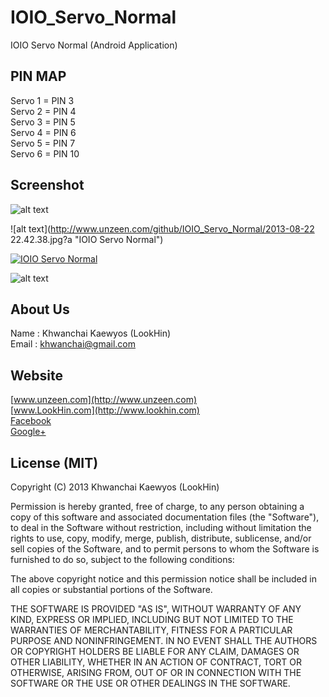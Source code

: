 IOIO_Servo_Normal
=================

IOIO Servo Normal (Android Application)

## PIN MAP
Servo 1 = PIN 3  
Servo 2 = PIN 4  
Servo 3 = PIN 5  
Servo 4 = PIN 6  
Servo 5 = PIN 7  
Servo 6 = PIN 10  


## Screenshot

![alt text](http://www.unzeen.com/github/IOIO_Servo_Normal/2013-08-21_23-52-03.png?a "IOIO Servo Normal")

![alt text](http://www.unzeen.com/github/IOIO_Servo_Normal/2013-08-22 22.42.38.jpg?a "IOIO Servo Normal")

[![IOIO Servo Normal](http://img.youtube.com/vi/AsxKpegsDK0/0.jpg)](http://www.youtube.com/watch?v=AsxKpegsDK0)

![alt text](http://www.unzeen.com/github/IOIO_Servo_Normal/fritzing.jpg "IOIO Servo Normal")


## About Us
Name : Khwanchai Kaewyos (LookHin)  
Email : khwanchai@gmail.com

## Website
[www.unzeen.com](http://www.unzeen.com)  
[www.LookHin.com](http://www.lookhin.com)  
[Facebook](https://www.facebook.com/LookHin)  
[Google+](https://plus.google.com/u/0/115201343913237885999/posts)




## License (MIT)

Copyright (C) 2013 Khwanchai Kaewyos (LookHin)

Permission is hereby granted, free of charge, to any person obtaining a copy of this software and associated documentation files (the "Software"), to deal in the Software without restriction, including without limitation the rights to use, copy, modify, merge, publish, distribute, sublicense, and/or sell copies of the Software, and to permit persons to whom the Software is furnished to do so, subject to the following conditions:

The above copyright notice and this permission notice shall be included in all copies or substantial portions of the Software.

THE SOFTWARE IS PROVIDED "AS IS", WITHOUT WARRANTY OF ANY KIND, EXPRESS OR IMPLIED, INCLUDING BUT NOT LIMITED TO THE WARRANTIES OF MERCHANTABILITY, FITNESS FOR A PARTICULAR PURPOSE AND NONINFRINGEMENT. IN NO EVENT SHALL THE AUTHORS OR COPYRIGHT HOLDERS BE LIABLE FOR ANY CLAIM, DAMAGES OR OTHER LIABILITY, WHETHER IN AN ACTION OF CONTRACT, TORT OR OTHERWISE, ARISING FROM, OUT OF OR IN CONNECTION WITH THE SOFTWARE OR THE USE OR OTHER DEALINGS IN THE SOFTWARE.
